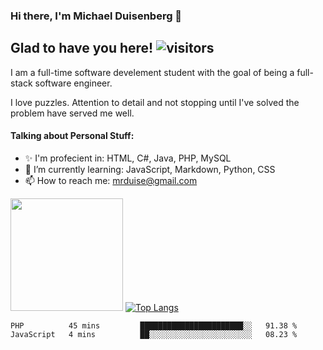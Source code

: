 ### Hi there, I'm Michael Duisenberg 👋
## Glad to have you here! ![visitors](https://visitor-badge.glitch.me/badge?page_id=MrDuise.MrDuise)

I am a full-time software develement student with the goal of being a full-stack software engineer. 

I love puzzles. Attention to detail and not stopping until I've solved the problem have served me well.

#### Talking about Personal Stuff:
- ✨ I'm profecient in: HTML, C#, Java, PHP, MySQL
- 🌱 I’m currently learning: JavaScript, Markdown, Python, CSS
- 📫 How to reach me: mrduise@gmail.com
<!--
**MrDuise/MrDuise** is a ✨ _special_ ✨ repository because its `README.md` (this file) appears on your GitHub profile.

Here are some ideas to get you started:

- 🔭 I’m currently working on ...

- 👯 I’m looking to collaborate on ...
- 🤔 I’m looking for help with ...
- 💬 Ask me about ...

- 😄 Pronouns: ...
- ⚡ Fun fact: ...
-->

<img height="180em" src="https://github-readme-stats.vercel.app/api/?username=MrDuise&show_icons=true&hide_border=true&&count_private=true&include_all_commits=true" /> [![Top Langs](https://github-readme-stats.vercel.app/api/top-langs/?username=MrDuise&langs_count=8)](https://github.com/anuraghazra/github-readme-stats)


<!--START_SECTION:waka-->
```text
PHP          45 mins         ███████████████████████░░   91.38 % 
JavaScript   4 mins          ██░░░░░░░░░░░░░░░░░░░░░░░   08.23 % 
```
<!--END_SECTION:waka-->
